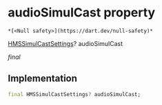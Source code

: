 


# audioSimulCast property




    *[<Null safety>](https://dart.dev/null-safety)*


[HMSSimulCastSettings](../../model_hms_simul_cast_settings/HMSSimulCastSettings-class.md)? audioSimulCast
  
_final_






## Implementation

```dart
final HMSSimulCastSettings? audioSimulCast;


```







